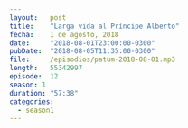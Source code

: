 ```yaml
---
layout:   post
title:    "Larga vida al Príncipe Alberto"
fecha:    1 de agosto, 2018
date:     "2018-08-01T23:00:00-0300"
pubDate:  "2018-08-05T11:35:00-0300"
file:     /episodios/patum-2018-08-01.mp3
length:   55342997
episode:  12
season: 1
duration: "57:38"
categories:
  - season1
---
```

